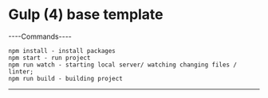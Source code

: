 
# Gulp (4) base template

----Commands----

    npm install - install packages
    npm start - run project
    npm run watch - starting local server/ watching changing files / linter;
    npm run build - building project

----------------